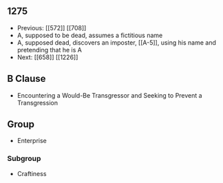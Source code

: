 ## 1275
- Previous: [[572]] [[708]] 
- A, supposed to be dead, assumes a fictitious name
- A, supposed dead, discovers an imposter, [[A-5]], using his name and pretending that he is A
- Next: [[658]] [[1226]] 

## B Clause
- Encountering a Would-Be Transgressor and Seeking to Prevent a Transgression

## Group
- Enterprise

### Subgroup
- Craftiness

